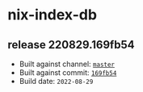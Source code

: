 # nix-index-db
## release 220829.169fb54
- Built against channel: [`master`](https://github.com/nixos/nixpkgs/tree/master)
- Built against commit: [`169fb54`](https://github.com/NixOS/nixpkgs/commit/169fb54e9929676218f071dd461c946de595b316)
- Build date: `2022-08-29`
